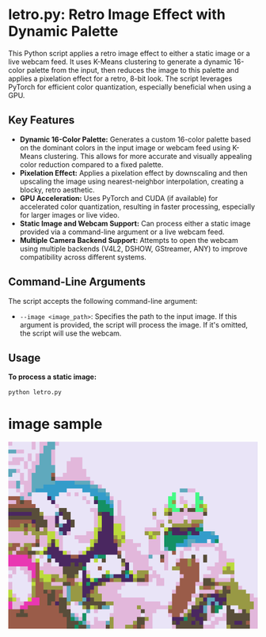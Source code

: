 # letro.py: Retro Image Effect with Dynamic Palette

This Python script applies a retro image effect to either a static image or a live webcam feed. It uses K-Means clustering to generate a dynamic 16-color palette from the input, then reduces the image to this palette and applies a pixelation effect for a retro, 8-bit look. The script leverages PyTorch for efficient color quantization, especially beneficial when using a GPU.

## Key Features

*   **Dynamic 16-Color Palette:** Generates a custom 16-color palette based on the dominant colors in the input image or webcam feed using K-Means clustering. This allows for more accurate and visually appealing color reduction compared to a fixed palette.
*   **Pixelation Effect:** Applies a pixelation effect by downscaling and then upscaling the image using nearest-neighbor interpolation, creating a blocky, retro aesthetic.
*   **GPU Acceleration:** Uses PyTorch and CUDA (if available) for accelerated color quantization, resulting in faster processing, especially for larger images or live video.
*   **Static Image and Webcam Support:** Can process either a static image provided via a command-line argument or a live webcam feed.
*   **Multiple Camera Backend Support:** Attempts to open the webcam using multiple backends (V4L2, DSHOW, GStreamer, ANY) to improve compatibility across different systems.

## Command-Line Arguments

The script accepts the following command-line argument:

*   `--image <image_path>`: Specifies the path to the input image. If this argument is provided, the script will process the image. If it's omitted, the script will use the webcam.

## Usage

**To process a static image:**

```bash
python letro.py

```
# image sample
![Test Image 3](letrosample.png)
